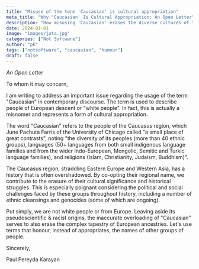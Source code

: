 ```yaml
---
title: "Misuse of the term 'Caucasian' is cultural appropriation"
meta_title: "Why 'Caucasian' Is Cultural Appropriation: An Open Letter"
description: "How misusing 'Caucasian' erases the diverse cultures of the actual Caucasus region"
date: 2024-01-01
image: "images/juta.jpg"
categories: ["Not Software"]
author: "pk"
tags: ["notsoftware", "caucasian", "humour"]
draft: false
---
```


*An Open Letter*

To whom it may concern,

I am writing to address an important issue regarding the usage of the term "Caucasian" in contemporary discourse. The term is used to describe people of European descent or "white people". In fact, this is actually a misnomer and represents a form of cultural appropriation.

The word "Caucasian" refers to the people of the Caucasus region, which June Pachuta Farris of the University of Chicago called "a small place of great contrasts", noting "the diversity of its peoples (more than 40 ethnic groups), languages (50+ languages from both small indigenous language families and from the wider Indo-European, Mongolic, Semitic and Turkic language families), and religions (Islam, Christianity, Judaism, Buddhism)". 

The Caucasus region, straddling Eastern Europe and Western Asia, has a history that is often overshadowed. By co-opting their regional name, we contribute to the erasure of their cultural significance and historical struggles. This is especially poignant considering the political and social challenges faced by these groups throughout history, including a number of ethnic cleansings and genocides (some of which are ongoing). 

Put simply, we are not white people or from Europe. Leaving aside its pseudoscientific & racist origins, the inaccurate overloading of "Caucasian" serves to also erase the complex tapestry of European ancestries. Let's use terms that honour, instead of appropriates, the names of other groups of people.

Sincerely,

Paul Pereyda Karayan
